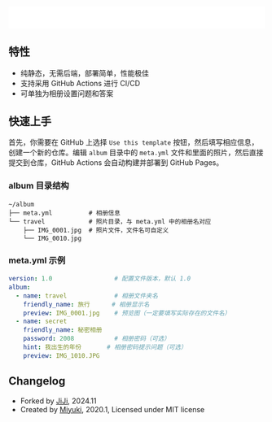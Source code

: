 <img src="./assets/logo.svg" align="center" />

## 特性

- 纯静态，无需后端，部署简单，性能极佳
- 支持采用 GitHub Actions 进行 CI/CD
- 可单独为相册设置问题和答案

## 快速上手

首先，你需要在 GitHub 上选择 `Use this template` 按钮，然后填写相应信息，创建一个新的仓库。编辑 `album` 目录中的 `meta.yml` 文件和里面的照片，然后直接提交到仓库，GitHub Actions 会自动构建并部署到 GitHub Pages。

### album 目录结构

```
~/album
├── meta.yml          # 相册信息
└── travel            # 照片目录，与 meta.yml 中的相册名对应
    ├── IMG_0001.jpg  # 照片文件，文件名可自定义
    └── IMG_0010.jpg
```

### meta.yml 示例

```yaml
version: 1.0                 # 配置文件版本，默认 1.0
album:
  - name: travel             # 相册文件夹名
    friendly_name: 旅行      # 相册显示名
    preview: IMG_0001.jpg    # 预览图（一定要填写实际存在的文件名）
  - name: secret
    friendly_name: 秘密相册
    password: 2008           # 相册密码（可选）
    hint: 我出生的年份       # 相册密码提示问题（可选）
    preview: IMG_1010.JPG
```

## Changelog

- Forked by [JiJi](https://github.com/mmdjiji), 2024.11
- Created by [Miyuki](https://github.com/acane77), 2020.1, Licensed under MIT license
